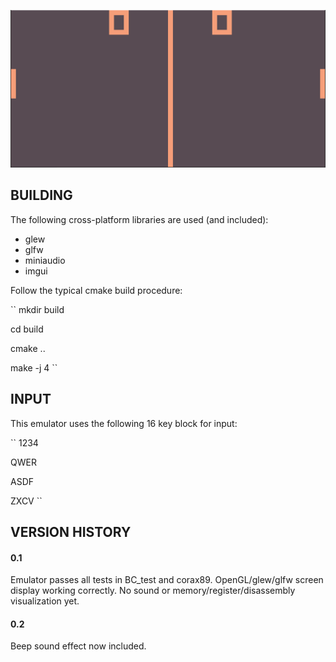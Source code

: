 ![](https://raw.githubusercontent.com/zmeadows/chip8/master/pong.PNG)

## BUILDING
The following cross-platform libraries are used (and included):

* glew
* glfw
* miniaudio
* imgui

Follow the typical cmake build procedure:

``
mkdir build

cd build

cmake ..

make -j 4
``

## INPUT

This emulator uses the following 16 key block for input:

``
1234

QWER

ASDF

ZXCV
``

## VERSION HISTORY

#### 0.1
Emulator passes all tests in BC_test and corax89.
OpenGL/glew/glfw screen display working correctly.
No sound or memory/register/disassembly visualization yet.

#### 0.2
Beep sound effect now included.